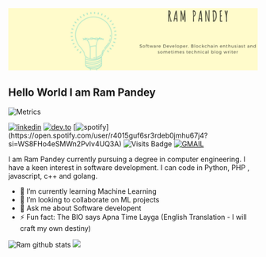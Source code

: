<img src="https://raw.githubusercontent.com/rampa2510/rampa2510/master/assets/cover.png">

## Hello World I am Ram Pandey 
<p align="center">

![Metrics](https://metrics.lecoq.io/rampa2510?template=classic&activity=1&pagespeed=1&activity.limit=5&activity.days=14&activity.filter=all&pagespeed.url=rampa2510.github.io&pagespeed.detailed=true&pagespeed.screenshot=true&config.timezone=Asia%2FCalcutta&config.animated=true)

[![linkedin](https://img.shields.io/badge/linkedin-%230077B5.svg?&style=for-the-badge&logo=linkedin&logoColor=white)](https://www.linkedin.com/in/rampa2510)
[![dev.to](https://img.shields.io/badge/DEV.TO-%230A0A0A.svg?&style=for-the-badge&logo=dev-dot-to&logoColor=white)](https://dev.to/rampa2510)
[![spotify](https://img.shields.io/badge/spotify-%231ED760.svg?&style=for-the-badge&logo=spotify&logoColor=white")](https://open.spotify.com/user/r4015guf6sr3rdeb0jmhu67j4?si=WS8FHo4eSMWn2PvIv4UQ3A)
![Visits Badge](https://komarev.com/ghpvc/?username=rampa2510)
[![GMAIL](https://img.shields.io/static/v1.svg?label=send&message=iamram2510@gmail.com&color=red&logo=gmail&style=social)](https://www.github.com/ram2510) 
<p>
I am Ram Pandey currently pursuing a degree in computer engineering. I have a keen interest in software development. I can code in Python, PHP , javascript, c++ and golang.  

- 🌱 I’m currently learning Machine Learning
- 👯 I’m looking to collaborate on ML projects
- 💬 Ask me about Software developent
- ⚡ Fun fact: The BIO says Apna Time Layga (English Translation - I will craft my own destiny)
<p align="center">

![Ram github stats](https://github-readme-stats.vercel.app/api?username=rampa2510&show_icons=true&theme=dracula)
<img src = "https://github-readme-stats.vercel.app/api/top-langs/?username=rampa2510&hide=Jupyter Notebook&theme=tokyonight">
</p>
